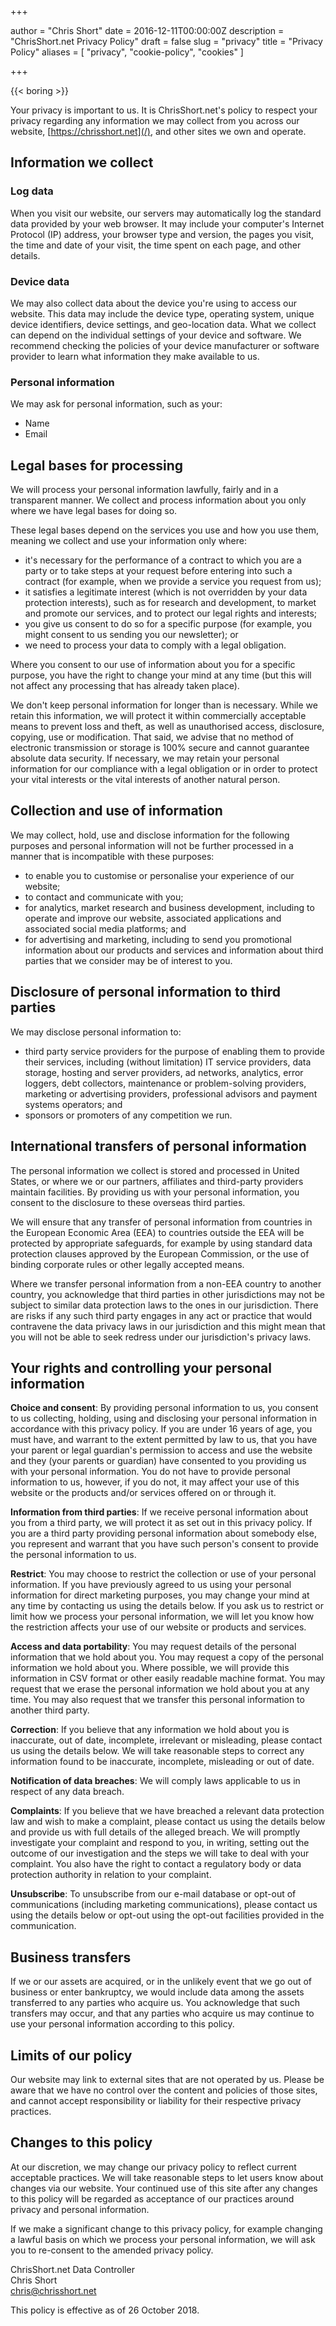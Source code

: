 +++

author = "Chris Short"
date = 2016-12-11T00:00:00Z
description = "ChrisShort.net Privacy Policy"
draft = false
slug = "privacy"
title = "Privacy Policy"
aliases = [
    "privacy",
    "cookie-policy",
    "cookies"
]

+++

{{< boring >}}

Your privacy is important to us. It is ChrisShort.net's policy to respect your privacy regarding any information we may collect from you across our website, [https://chrisshort.net](/), and other sites we own and operate.

## Information we collect

### Log data

When you visit our website, our servers may automatically log the standard data provided by your web browser. It may include your computer's Internet Protocol (IP) address, your browser type and version, the pages you visit, the time and date of your visit, the time spent on each page, and other details.

### Device data

We may also collect data about the device you're using to access our website. This data may include the device type, operating system, unique device identifiers, device settings, and geo-location data. What we collect can depend on the individual settings of your device and software. We recommend checking the policies of your device manufacturer or software provider to learn what information they make available to us.

### Personal information

We may ask for personal information, such as your:

* Name
* Email

## Legal bases for processing

We will process your personal information lawfully, fairly and in a transparent manner. We collect and process information about you only where we have legal bases for doing so.

These legal bases depend on the services you use and how you use them, meaning we collect and use your information only where:

* it's necessary for the performance of a contract to which you are a party or to take steps at your request before entering into such a contract (for example, when we provide a service you request from us);
* it satisfies a legitimate interest (which is not overridden by your data protection interests), such as for research and development, to market and promote our services, and to protect our legal rights and interests;
* you give us consent to do so for a specific purpose (for example, you might consent to us sending you our newsletter); or
* we need to process your data to comply with a legal obligation.

Where you consent to our use of information about you for a specific purpose, you have the right to change your mind at any time (but this will not affect any processing that has already taken place).

We don't keep personal information for longer than is necessary. While we retain this information, we will protect it within commercially acceptable means to prevent loss and theft, as well as unauthorised access, disclosure, copying, use or modification. That said, we advise that no method of electronic transmission or storage is 100% secure and cannot guarantee absolute data security. If necessary, we may retain your personal information for our compliance with a legal obligation or in order to protect your vital interests or the vital interests of another natural person.

## Collection and use of information

We may collect, hold, use and disclose information for the following purposes and personal information will not be further processed in a manner that is incompatible with these purposes:

* to enable you to customise or personalise your experience of our website;
* to contact and communicate with you;
* for analytics, market research and business development, including to operate and improve our website, associated applications and associated social media platforms; and
* for advertising and marketing, including to send you promotional information about our products and services and information about third parties that we consider may be of interest to you.

## Disclosure of personal information to third parties

We may disclose personal information to:

* third party service providers for the purpose of enabling them to provide their services, including (without limitation) IT service providers, data storage, hosting and server providers, ad networks, analytics, error loggers, debt collectors, maintenance or problem-solving providers, marketing or advertising providers, professional advisors and payment systems operators; and
* sponsors or promoters of any competition we run.

## International transfers of personal information

The personal information we collect is stored and processed in United States, or where we or our partners, affiliates and third-party providers maintain facilities. By providing us with your personal information, you consent to the disclosure to these overseas third parties.

We will ensure that any transfer of personal information from countries in the European Economic Area (EEA) to countries outside the EEA will be protected by appropriate safeguards, for example by using standard data protection clauses approved by the European Commission, or the use of binding corporate rules or other legally accepted means.

Where we transfer personal information from a non-EEA country to another country, you acknowledge that third parties in other jurisdictions may not be subject to similar data protection laws to the ones in our jurisdiction. There are risks if any such third party engages in any act or practice that would contravene the data privacy laws in our jurisdiction and this might mean that you will not be able to seek redress under our jurisdiction's privacy laws.

## Your rights and controlling your personal information

**Choice and consent**: By providing personal information to us, you consent to us collecting, holding, using and disclosing your personal information in accordance with this privacy policy. If you are under 16 years of age, you must have, and warrant to the extent permitted by law to us, that you have your parent or legal guardian's permission to access and use the website and they (your parents or guardian) have consented to you providing us with your personal information. You do not have to provide personal information to us, however, if you do not, it may affect your use of this website or the products and/or services offered on or through it.

**Information from third parties**: If we receive personal information about you from a third party, we will protect it as set out in this privacy policy. If you are a third party providing personal information about somebody else, you represent and warrant that you have such person's consent to provide the personal information to us.

**Restrict**: You may choose to restrict the collection or use of your personal information. If you have previously agreed to us using your personal information for direct marketing purposes, you may change your mind at any time by contacting us using the details below. If you ask us to restrict or limit how we process your personal information, we will let you know how the restriction affects your use of our website or products and services.

**Access and data portability**: You may request details of the personal information that we hold about you. You may request a copy of the personal information we hold about you. Where possible, we will provide this information in CSV format or other easily readable machine format. You may request that we erase the personal information we hold about you at any time. You may also request that we transfer this personal information to another third party.

**Correction**: If you believe that any information we hold about you is inaccurate, out of date, incomplete, irrelevant or misleading, please contact us using the details below. We will take reasonable steps to correct any information found to be inaccurate, incomplete, misleading or out of date.

**Notification of data breaches**: We will comply laws applicable to us in respect of any data breach.

**Complaints**: If you believe that we have breached a relevant data protection law and wish to make a complaint, please contact us using the details below and provide us with full details of the alleged breach. We will promptly investigate your complaint and respond to you, in writing, setting out the outcome of our investigation and the steps we will take to deal with your complaint. You also have the right to contact a regulatory body or data protection authority in relation to your complaint.

**Unsubscribe**: To unsubscribe from our e-mail database or opt-out of communications (including marketing communications), please contact us using the details below or opt-out using the opt-out facilities provided in the communication.

## Business transfers

If we or our assets are acquired, or in the unlikely event that we go out of business or enter bankruptcy, we would include data among the assets transferred to any parties who acquire us. You acknowledge that such transfers may occur, and that any parties who acquire us may continue to use your personal information according to this policy.

## Limits of our policy

Our website may link to external sites that are not operated by us. Please be aware that we have no control over the content and policies of those sites, and cannot accept responsibility or liability for their respective privacy practices.

## Changes to this policy

At our discretion, we may change our privacy policy to reflect current acceptable practices. We will take reasonable steps to let users know about changes via our website. Your continued use of this site after any changes to this policy will be regarded as acceptance of our practices around privacy and personal information.

If we make a significant change to this privacy policy, for example changing a lawful basis on which we process your personal information, we will ask you to re-consent to the amended privacy policy.

ChrisShort.net Data Controller  
Chris Short  
chris@chrisshort.net

This policy is effective as of 26 October 2018.